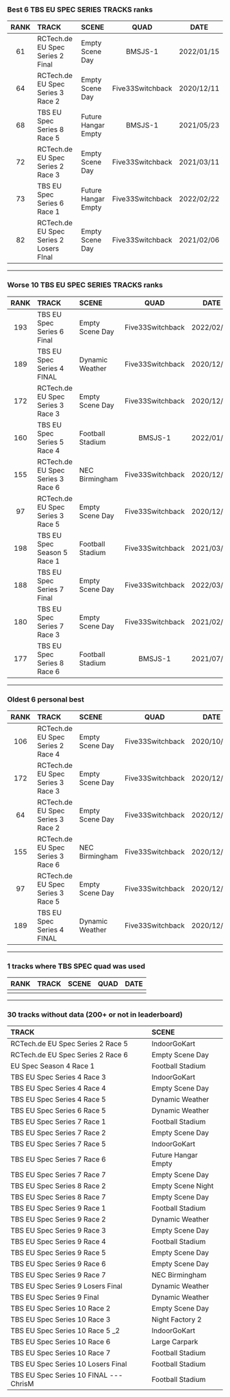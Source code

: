### Best 6 TBS EU SPEC SERIES TRACKS ranks
|RANK|TRACK|SCENE|QUAD|DATE|
|:---:|:---|:---|:---:|:---:|
|61|RCTech.de EU Spec Series 2 Final|Empty Scene Day|BMSJS-1|2022/01/15|
|64|RCTech.de EU Spec Series 3 Race 2|Empty Scene Day|Five33Switchback|2020/12/11|
|68|TBS EU Spec Series 8 Race 5|Future Hangar Empty|BMSJS-1|2021/05/23|
|72|RCTech.de EU Spec Series 2 Race 3|Empty Scene Day|Five33Switchback|2021/03/11|
|73|TBS EU Spec Series 6 Race 1|Future Hangar Empty|Five33Switchback|2022/02/22|
|82|RCTech.de EU Spec Series 2 Losers FInal|Empty Scene Day|Five33Switchback|2021/02/06|
---
### Worse 10 TBS EU SPEC SERIES TRACKS ranks
|RANK|TRACK|SCENE|QUAD|DATE|
|:---:|:---|:---|:---:|:---:|
|193|TBS EU Spec Series 6 Final|Empty Scene Day|Five33Switchback|2022/02/08|
|189|TBS EU Spec Series 4 FINAL|Dynamic Weather|Five33Switchback|2020/12/26|
|172|RCTech.de EU Spec Series 3 Race 3|Empty Scene Day|Five33Switchback|2020/12/08|
|160|TBS EU Spec Series 5 Race 4|Football Stadium|BMSJS-1|2022/01/23|
|155|RCTech.de EU Spec Series 3 Race 6|NEC Birmingham|Five33Switchback|2020/12/12|
|97|RCTech.de EU Spec Series 3 Race 5|Empty Scene Day|Five33Switchback|2020/12/24|
|198|TBS EU Spec Season 5 Race 1|Football Stadium|Five33Switchback|2021/03/09|
|188|TBS EU Spec Series 7 Final|Empty Scene Day|Five33Switchback|2022/03/26|
|180|TBS EU Spec Series 7 Race 3|Empty Scene Day|Five33Switchback|2021/02/09|
|177|TBS EU Spec Series 8 Race 6|Football Stadium|BMSJS-1|2021/07/24|
---
### Oldest 6 personal best
|RANK|TRACK|SCENE|QUAD|DATE|
|:---:|:---|:---|:---:|:---:|
|106|RCTech.de EU Spec Series 2 Race 4|Empty Scene Day|Five33Switchback|2020/10/19|
|172|RCTech.de EU Spec Series 3 Race 3|Empty Scene Day|Five33Switchback|2020/12/08|
|64|RCTech.de EU Spec Series 3 Race 2|Empty Scene Day|Five33Switchback|2020/12/11|
|155|RCTech.de EU Spec Series 3 Race 6|NEC Birmingham|Five33Switchback|2020/12/12|
|97|RCTech.de EU Spec Series 3 Race 5|Empty Scene Day|Five33Switchback|2020/12/24|
|189|TBS EU Spec Series 4 FINAL|Dynamic Weather|Five33Switchback|2020/12/26|
---
### 1 tracks where TBS SPEC quad was used
|RANK|TRACK|SCENE|QUAD|DATE|
|:---:|:---|:---|:---:|:---:|
||||||
---
### 30 tracks without data (200+ or not in leaderboard)
|TRACK|SCENE|
|:---|:---|
|RCTech.de EU Spec Series 2 Race 5|IndoorGoKart|
|RCTech.de EU Spec Series 2 Race 6|Empty Scene Day|
|EU Spec Season 4 Race 1|Football Stadium|
|TBS EU Spec Series 4 Race 3|IndoorGoKart|
|TBS EU Spec Series 4 Race 4|Empty Scene Day|
|TBS EU Spec Series 4 Race 5|Dynamic Weather|
|TBS EU Spec Series 6 Race 5|Dynamic Weather|
|TBS EU Spec Series 7 Race 1|Football Stadium|
|TBS EU Spec Series 7 Race 2|Empty Scene Day|
|TBS EU Spec Series 7 Race 5|IndoorGoKart|
|TBS EU Spec Series 7 Race 6|Future Hangar Empty|
|TBS EU Spec Series 7 Race 7|Empty Scene Day|
|TBS EU Spec Series 8 Race 2|Empty Scene Night|
|TBS EU Spec Series 8 Race 7|Empty Scene Day|
|TBS EU Spec Series 9 Race 1|Football Stadium|
|TBS EU Spec Series 9 Race 2|Dynamic Weather|
|TBS EU Spec Series 9 Race 3|Empty Scene Day|
|TBS EU Spec Series 9 Race 4|Football Stadium|
|TBS EU Spec Series 9 Race 5|Empty Scene Day|
|TBS EU Spec Series 9 Race 6|Empty Scene Day|
|TBS EU Spec Series 9 Race 7|NEC Birmingham|
|TBS EU Spec Series 9 Losers Final|Dynamic Weather|
|TBS EU Spec Series 9 Final|Dynamic Weather|
|TBS EU Spec Series 10 Race 2|Empty Scene Day|
|TBS EU Spec Series 10 Race 3|Night Factory 2|
|TBS EU Spec Series 10 Race 5 _2|IndoorGoKart|
|TBS EU Spec Series 10 Race 6|Large Carpark|
|TBS EU Spec Series 10 Race 7|Football Stadium|
|TBS EU Spec Series 10 Losers Final|Football Stadium|
|TBS EU Spec Series 10 FINAL --- ChrisM|Football Stadium|
